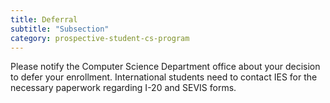 ```yaml
---
title: Deferral
subtitle: "Subsection"
category: prospective-student-cs-program
---
```

Please notify the Computer Science Department office about your decision to defer your enrollment. International students need to contact IES for the necessary paperwork regarding I-20 and SEVIS forms. 